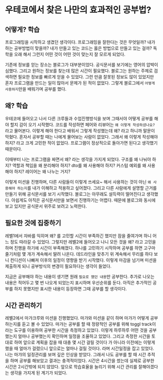 # 우테코에서 찾은 나만의 효과적인 공부법?



## 어떻게? 학습

프로그래밍을 시작하고 생겼던 생각이다. 프로그래밍을 잘한다는 것은 무엇일까? 내가 하는 공부방법이 맞을까? 내가 만들고 있는 코드는 옳은 방법으로 만들고 있는 걸까? 독학을 오래 해서 그런지 어떤 것이 어떤 것이 맞는지 잘 모르게 되었다.



기존에 정보를 얻는 장소는 블로그가 대부분이었다. 공식문서를 보기에는 영어의 압박이 심했다. 그리고 원하는 정보를 찾는데 많은 시간이 필요했다. 블로그는 원하는 주제로 검색하면 필요한 정보를 빠르게 얻을 수 있었다. 그런 만큼 잘못된 정보도 많이 있었지만 혼자 프로그램을 만드는 일이 많아서 문제가 된 적이 없었다. 그렇게 블로그에서 `어떻게 사용하지`만을 배워가며 공부를 했다.



## 왜? 학습

우테코에 들어오고 나서 다른 크루들과 수업진행방식을 보며 그때서야 어떻게 공부를 해야 할지 감이 오기 시작했다. 코드를 작성하면 페어와 리뷰어는 `왜 이렇게 작성하셨나요?` 라고 물어본다. 이렇게 해야 한다고 배워서 그렇게 작성했는데 왜? 라고 하니까 말문이 막혔다. 혼자서 공부할 때는 나에게 물어보는 사람이 없었다. 그래서 왜 이렇게 작성해야 하지? 라고 크게 고민한 적이 없었다. 프로그램이 정상적으로 돌아가면 된다고 생각했기 때문이다.



이때부터 나는 프로그램을 짜면서 왜? 라는 생각을 가지게 되었다.
구조를 왜 나눠야 하지?
역할과 책임을 왜 분리해야 하지?
dto를 왜 사용해야 하지?
커스텀 예외를 왜 사용해야 하지?
레이어는 왜 나누는 거지?



이렇게 미션을 진행하며, 다른 사람들이 이렇게 쓰세요~ 해서 사용하는 것이 아닌 `왜 사용해야 하는지`를 내가 이해하고 적용하고 싶어졌다. 그리고 다른 사람에게 설명할 근거를 만들기 위해 공식문서를 보기 시작했다. 블로그는 아무래도 설득력이 떨어진다고 생각했다. 아쉽게도 아직은 공식문서만을 보면서 진행하기는 어렵다. 때문에 블로그와 동시에 보고 있지만 공식문서 위주로 보려고 노력한다.



## 필요한 것에 집중하기




레벨1에서 자바를 익히며 왜? 를 고민할 시간이 부족하긴 했지만 잠을 줄여가며 하니 어느 정도 따라갈 수 있었다. 그렇지만 레벨2에 들어오고 나니 모든 것을 왜? 라고 고민을 하며 진행을 하기에 시간이 부족해졌다. 하나를 고민하기 시작하며 공부를 하면 고구마 줄기처럼 몇 개가 계속해서 딸려 나온다. 데드라인을 맞추기 위 계속해서 무리를 하다 보니 컨디션이 나빠져 이후의 일정이 영향을 받기 시작했다. 이렇게 마감을 넘기며 미션을 제출하게 되니 공부방식의 변경이 필요하다는 생각이 들었다.


지금은 공부해야 하는 내용이 생기면 원래 `필요로 했던 내용`만 공부한다. 추가로 나오는 내용은 적어두고 몇 번 나오게 되었는지 표시하며 우선순위를 둔다. 아직은 추가적인 공부를 하지 못했지만 표시한 내용이 등장하면 그때 공부를 할 생각이다.



## 시간 관리하기

레벨2에서 마갸크루와 미션을 진행했었다. 마갸와 미션을 같이 하며 마갸가 어떻게 공부하는지를 듣고 볼 수 있었다. 마갸는 공부를 할 때 정량적인 공부를 위해 toggl track이라는 도구를 이용하여 공부한 시간을 측정하고 있었다. 이렇게 하루하루 어떤 것을 공부했는지 얼마나 공부했는지 확인하며 일정을 조율하고 있었다. 그리고 측정한 시간을 토대로 하여 앞으로 계획을 잡을 때 대충 몇 시간 걸릴 것이다 가 아니라 이전에는 이렇게 했을 때 얼마가 걸렸으니 앞으로는 얼마나 걸릴 것이다. 라며 시간일정을 잡고 있었다. 나는 마갸의 일정관리를 보며 깊은 인상을 받았다. 그래서 나도 공부를 할 때 시간 추적을 하며 공부를 해보았고 결과는 충격적이었다. 시간은 4시간을 썼는데 실제로 공부한 시간은 2시간밖에 되지 않았다. 앞으로 학습효율을 늘리기 위해 시간 관리를 잘해야겠다는 생각을 가지게 된 계기가 되었다.






